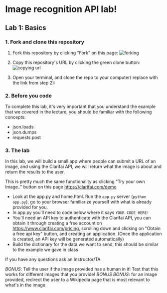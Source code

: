 # Image recognition API lab!
## Lab 1: Basics
### 1. Fork and clone this repository

1. Fork this repository by clicking "Fork" on this page:
![forking](https://image.ibb.co/jHRieT/forking.png)

2. Copy this repository's URL by clicking the green clone button:
![copying url](https://image.ibb.co/n2wYeT/copying_clone.png)

3. Open your terminal, and clone the repo to your computer( replace with the link from step 2):


### 2. Before you code
To complete this lab, it's very important that you understand the example that we covered in the lecture, you should be familiar with the following concepts:
* json.loads
* json.dumps
* requests.post

### 3. The lab
In this lab, we will build a small app where people can submit a URL of an image, and using the Clarifai API, we will return what the image is about and return the results to the user.

This is pretty much the same functionality as clicking "Try your own Image.." button on this page https://clarifai.com/demo

* Look at the app.py and home.html. Run the `app.py` server (`python app.py`), go to your browser familiarize yourself with what is already provided for you.
* In app.py you'll need to code below where it says `YOUR CODE HERE!`
* You'll need an API key to authenticate with the Clarifai API, you can obtain it through creating a free account on https://www.clarifai.com/pricing, scrolling down and clicking on "Obtain a free api key" button, and creating an application. (Once the application is created, an API key will be generated automatically) 
* Build the dictionary for the data we want to send, this should be similar to the example we gave in class

If you have any questions ask an Instructor/TA

*BONUS*: Tell the user if the image provided has a human in it! Test that this works for different images that you provide!
*BONUS* *BONUS*: for an image provided, redirect the user to a Wikipedia page that is most relevant to what's in the image
